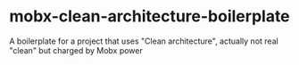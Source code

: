 # mobx-clean-architecture-boilerplate
A boilerplate for a project that uses "Clean architecture", actually not real "clean" but charged by Mobx power
